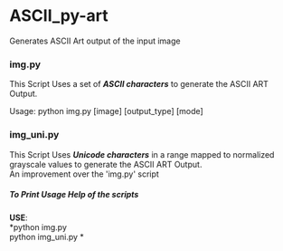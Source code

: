 # ASCII_py-art
Generates ASCII Art output of the input image

### img.py
This Script Uses a set of *__ASCII characters__* to generate the ASCII ART Output.
	
Usage:
	python img.py [image] [output_type] [mode]

### img_uni.py
This Script Uses *__Unicode characters__* in a range mapped to normalized grayscale values to generate the ASCII ART Output.  
An improvement over the 'img.py' script  
					
##### To Print Usage Help of the scripts

__USE__:  
*python img.py  
python img_uni.py
*
